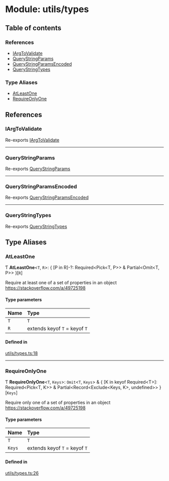 # Module: utils/types

## Table of contents

### References

- [IArgToValidate](utils_types.md#iargtovalidate)
- [QueryStringParams](utils_types.md#querystringparams)
- [QueryStringParamsEncoded](utils_types.md#querystringparamsencoded)
- [QueryStringTypes](utils_types.md#querystringtypes)

### Type Aliases

- [AtLeastOne](utils_types.md#atleastone)
- [RequireOnlyOne](utils_types.md#requireonlyone)

## References

### IArgToValidate

Re-exports [IArgToValidate](utils_argHandler.md#iargtovalidate)

___

### QueryStringParams

Re-exports [QueryStringParams](utils_queryString.md#querystringparams)

___

### QueryStringParamsEncoded

Re-exports [QueryStringParamsEncoded](utils_queryString.md#querystringparamsencoded)

___

### QueryStringTypes

Re-exports [QueryStringTypes](utils_queryString.md#querystringtypes)

## Type Aliases

### AtLeastOne

Ƭ **AtLeastOne**<`T`, `R`\>: { [P in R]-?: Required<Pick<T, P\>\> & Partial<Omit<T, P\>\> }[`R`]

Require at least one of a set of properties in an object
https://stackoverflow.com/a/49725198

#### Type parameters

| Name | Type |
| :------ | :------ |
| `T` | `T` |
| `R` | extends keyof `T` = keyof `T` |

#### Defined in

[utils/types.ts:18](https://github.com/ShaggyTech/nhtsa-api-wrapper/blob/8c71dfe/packages/lib/src/utils/types.ts#L18)

___

### RequireOnlyOne

Ƭ **RequireOnlyOne**<`T`, `Keys`\>: `Omit`<`T`, `Keys`\> & { [K in keyof Required<T\>]: Required<Pick<T, K\>\> & Partial<Record<Exclude<Keys, K\>, undefined\>\> }[`Keys`]

Require only one of a set of properties in an object
https://stackoverflow.com/a/49725198

#### Type parameters

| Name | Type |
| :------ | :------ |
| `T` | `T` |
| `Keys` | extends keyof `T` = keyof `T` |

#### Defined in

[utils/types.ts:26](https://github.com/ShaggyTech/nhtsa-api-wrapper/blob/8c71dfe/packages/lib/src/utils/types.ts#L26)
